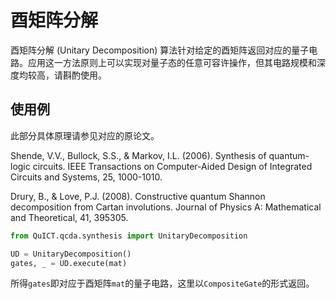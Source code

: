 # 酉矩阵分解

酉矩阵分解 (Unitary Decomposition) 算法针对给定的酉矩阵返回对应的量子电路。应用这一方法原则上可以实现对量子态的任意可容许操作，但其电路规模和深度均较高，请斟酌使用。

## 使用例

此部分具体原理请参见对应的原论文。

Shende, V.V., Bullock, S.S., & Markov, I.L. (2006). Synthesis of quantum-logic circuits. IEEE Transactions on Computer-Aided Design of Integrated Circuits and Systems, 25, 1000-1010.

Drury, B., & Love, P.J. (2008). Constructive quantum Shannon decomposition from Cartan involutions. Journal of Physics A: Mathematical and Theoretical, 41, 395305.

``` python
from QuICT.qcda.synthesis import UnitaryDecomposition

UD = UnitaryDecomposition()
gates, _ = UD.execute(mat)
```

所得`gates`即对应于酉矩阵`mat`的量子电路，这里以`CompositeGate`的形式返回。
